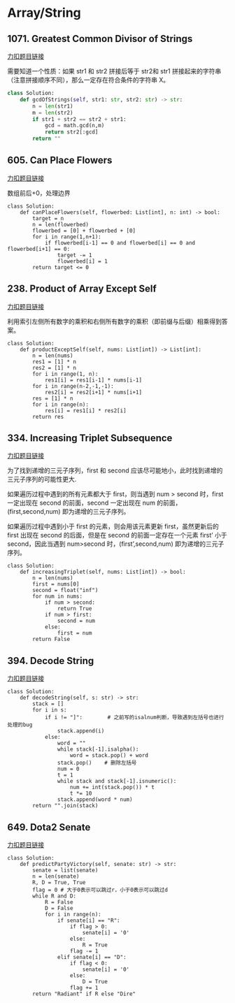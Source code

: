 # Array/String

## 1071. Greatest Common Divisor of Strings

[力扣题目链接](https://leetcode.cn/problems/greatest-common-divisor-of-strings/description/)

需要知道一个性质：如果 str1 和 str2 拼接后等于 str2和 str1 拼接起来的字符串（注意拼接顺序不同），那么一定存在符合条件的字符串 X。

```py
class Solution:
    def gcdOfStrings(self, str1: str, str2: str) -> str:
        n = len(str1)
        m = len(str2)
        if str1 + str2 == str2 + str1:
            gcd = math.gcd(n,m)
            return str2[:gcd]
        return ""
```

## 605. Can Place Flowers

[力扣题目链接](https://leetcode.cn/problems/can-place-flowers/description/)

数组前后+0，处理边界

```py3
class Solution:
    def canPlaceFlowers(self, flowerbed: List[int], n: int) -> bool:
        target = n
        n = len(flowerbed)
        flowerbed = [0] + flowerbed + [0]
        for i in range(1,n+1):
            if flowerbed[i-1] == 0 and flowerbed[i] == 0 and flowerbed[i+1] == 0:
                target -= 1
                flowerbed[i] = 1
        return target <= 0
```

## 238. Product of Array Except Self

[力扣题目链接](https://leetcode.cn/problems/product-of-array-except-self/description/)

利用索引左侧所有数字的乘积和右侧所有数字的乘积（即前缀与后缀）相乘得到答案。

```py3
class Solution:
    def productExceptSelf(self, nums: List[int]) -> List[int]:
        n = len(nums)
        res1 = [1] * n
        res2 = [1] * n
        for i in range(1, n):
            res1[i] = res1[i-1] * nums[i-1]
        for i in range(n-2,-1,-1):
            res2[i] = res2[i+1] * nums[i+1]
        res = [1] * n
        for i in range(n):
            res[i] = res1[i] * res2[i]
        return res
```

## 334. Increasing Triplet Subsequence

[力扣题目链接](https://leetcode.cn/problems/increasing-triplet-subsequence/description/)

为了找到递增的三元子序列，first 和 second 应该尽可能地小，此时找到递增的三元子序列的可能性更大.

如果遍历过程中遇到的所有元素都大于 first，则当遇到 num > second 时，first 一定出现在 second 的前面，second 一定出现在 num 的前面，(first,second,num) 即为递增的三元子序列。

如果遍历过程中遇到小于 first 的元素，则会用该元素更新 first，虽然更新后的 first 出现在 second 的后面，但是在 second 的前面一定存在一个元素 first’ 小于 second，因此当遇到 num>second 时，(first’,second,num) 即为递增的三元子序列。


```py3
class Solution:
    def increasingTriplet(self, nums: List[int]) -> bool:
        n = len(nums)
        first = nums[0]
        second = float("inf")
        for num in nums:
            if num > second:
                return True
            if num > first:
                second = num
            else:
                first = num
        return False
```

## 394. Decode String

[力扣题目链接](https://leetcode.cn/problems/decode-string/description/)

```py3
class Solution:
    def decodeString(self, s: str) -> str:
        stack = []
        for i in s:
            if i != "]":        # 之前写的isalnum判断，导致遇到左括号也进行处理的bug
                stack.append(i)
            else:
                word = ""
                while stack[-1].isalpha():
                    word = stack.pop() + word
                stack.pop()    # 删除左括号
                num = 0 
                t = 1
                while stack and stack[-1].isnumeric():
                    num += int(stack.pop()) * t
                    t *= 10
                stack.append(word * num)
        return "".join(stack)
```

## 649. Dota2 Senate

[力扣题目链接](https://leetcode.cn/problems/dota2-senate/description/)

```py3
class Solution:
    def predictPartyVictory(self, senate: str) -> str:
        senate = list(senate)
        n = len(senate)
        R, D = True, True
        flag = 0 # 大于0表示可以跳过r，小于0表示可以跳过d
        while R and D:
            R = False
            D = False
            for i in range(n):
                if senate[i] == "R":
                    if flag > 0:
                        senate[i] = '0'
                    else:
                        R = True
                    flag -= 1
                elif senate[i] == "D":
                    if flag < 0:
                        senate[i] = '0'
                    else:
                        D = True
                    flag += 1
        return "Radiant" if R else "Dire"
```


